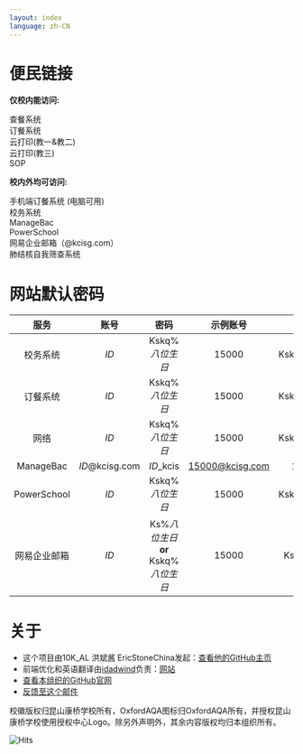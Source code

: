 ```yaml
---
layout: index
language: zh-CN
---
```


# 便民链接

**仅校内能访问:**
<div class="button-link" href="https://ordering.kcisec.com/chaxun.asp">查餐系统</div>
<div class="button-link" href="https://ordering.kcisec.com/index.asp">订餐系统</div>
<div class="button-link" href="https://192.168.80.60/">云打印(教一&教二)</div>
<div class="button-link" href="http://192.168.80.68/">云打印(教三)</div>
<div class="button-link" href="https://sop.kcisec.com/">SOP</div>

**校内外均可访问:**
<div class="button-link" href="https://ordering.kcisec.com/ordering">手机端订餐系统 (电脑可用)</div>
<div class="button-link" href="https://portal.kcisec.com/China">校务系统</div>
<div class="button-link" href="https://kcisec.managebac.cn">ManageBac</div>
<div class="button-link" href="https://powerschool.kcisec.org.cn/public/">
  PowerSchool</div>
<div class="button-link" href="https://mail.kcisg.com">网易企业邮箱（@kcisg.com）
</div>
<div class="button-link" href="https://portal.kcisec.com/login/Account/LogHC"> 肺结核自我筛查系统</div>

# 网站默认密码

|服务|账号|密码|示例账号|示例密码|
|:---:|:---:|:---:|:---:|:---:|
|校务系统|*ID*|Kskq%*八位生日*|15000|Kskq%20080909|
|订餐系统|*ID*|Kskq%*八位生日*|15000|Kskq%20080909|
|网络|*ID*|Kskq%*八位生日*|15000|Kskq%20080909|
|ManageBac|*ID*@kcisg.com|*ID*_kcis|15000@kcisg.com|15000_kcis|
|PowerSchool|*ID*|Kskq%*八位生日*|15000|Kskq%20080909|
|网易企业邮箱|*ID*|Ks%*八位生日* **or** Kskq%*八位生日*|15000|Ks@20080909|

# 关于

- 这个项目由10K_AL 洪斌酱 EricStoneChina发起：[查看他的GitHub主页](https://github.com/EricStoneChina)
- 前端优化和英语翻译由[idadwind](https://www.github.com/idadwind1)负责：[网站](https://www.idadwind.fun)
- [查看本组织的GitHub官网](https://www.github.com/KCISEastCampus)
- [反馈至这个邮件](mailto:report@kcisec.site)

校徽版权归昆山康桥学校所有，OxfordAQA图标归OxfordAQA所有，并授权昆山康桥学校使用授权中心Logo。除另外声明外，其余内容版权均归本组织所有。

![Hits](https://hits.seeyoufarm.com/api/count/incr/badge.svg?url=https%3A%2F%2Fkcisec.site&count_bg=%2379C83D&title_bg=%23555555&icon=googleclassroom.svg&icon_color=%23E7E7E7&title=%E7%BD%91%E7%AB%99%E8%AE%BF%E9%97%AE%E6%AC%A1%E6%95%B0&edge_flat=false)
